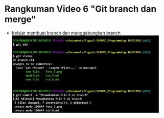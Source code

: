 # Rangkuman Video 6 "Git branch dan merge"
* belajar membuat branch dan menggabungkan branch 
![vid2](foto_6.jpg)